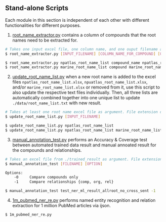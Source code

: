 ## Stand-alone Scripts

Each module in this section is independent of each other with different functionalities for different purposes. 

1. [root_name_extractor.py](root_name_extractor.py) contains a column of compounds that the root names need to be extracted for. 
```bash
# Takes one input excel file, one column name, and one ouput filename as arguments. File extensions do not need to be specified as it is set to automatically import and export excel files.
$ root_name_extractor.py [INPUT_FILENAME] [COLUMN_NAME_FOR_COMPOUND] [OUTPUT_FILENAME]

$ root_name_extractor.py npatlas_root_name_list compound_name npatlas_root_name_list
$ root_name_extractor.py marine_root_name_list compound marine_root_name_list
```
2. [update_root_name_list.py](update_root_name_list.py) when a new root name is added to the excel files `npatlas_root_name_list.xlsx`, `npuatlas_root_name_list.xlsx`, and/or `marine_root_name_list.xlsx` or removed from it, use this script to also update the respective text files individually. Then, all three lists are automatically combined together into one unique list to update `./data/root_name_list.txt` with new result. 
```bash
# Takes at least one root name excel file as argument. File extension does not need to be specified as it is set to automatically import excel files. User can specify more than one root name excel file to be updated at once.
$ update_root_name_list.py [INPUT_FILENAME]

$ update_root_name_list.py npatlas_root_name_list
$ update_root_name_list.py npatlas_root_name_list marine_root_name_list.xlsx
```
3. [manual_annotation_test.py](manual_annotation_test.py) performs an Accuracy & Coverage test between automated trained data result and manual annoated result for the compounds and relationships.
```bash
# Takes an excel file from ./trained_result as argument. File extension does not need to be specified as it is set to automatically import excel files. The imported excel file must contain columns named: compound_by_ner, compound_by_root, unique_relation, annotated_compound, and annotated_relation.
$ manual_annotation_test [FILENAME] [OPTION]

Options:
    -0     Compare compounds only
    -1     Compare relationships {comp, org, rel}

$ manual_annotation_test test_ner_ml_result_allroot_no_cross_sent -1
```
4. [1m_pubmed_ner_re.py](1m_pubmed_ner_re.py) performs named entity recognition and relation extraction for 1 million PubMed articles via ijson.
```bash
$ 1m_pubmed_ner_re.py
```